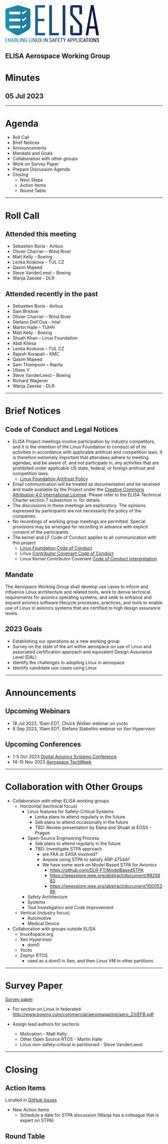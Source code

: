 ![logo](logo_elisa_small.png )
## ELISA Aerospace Working Group 
# Minutes 
## 05 Jul 2023


---
# Agenda
- Roll Call
- Brief Notices
- Announcements
- Mandate and Goals
- Collaboration with other groups
- Work on Survey Paper
- Prepare Discussion Agenda
- Closing
    - Next Steps
    - Action Items
    - Round Table


---
# Roll Call

## Attended this meeting

- Sebastien Boria - Airbus
- Olivier Charrier – Wind River
- Matt Kelly - Boeing
- Lenka Koskova – TUL CZ
- Qasim Majeed
- Steve VanderLeest – Boeing
- Wanja Zaeske - DLR


## Attended recently in the past

- Sebastien Boria - Airbus
- Sam Bristow
- Olivier Charrier – Wind River
- Stefano Dell'Osa - Intel
- Martin Halle – TUHH
- Matt Kelly - Boeing
- Shuah Khan – Linux Foundation
- Abdi Kitesa
- Lenka Koskova – TUL CZ
- Rajesh Kurapati - KMC
- Qasim Majeed
- Sam Thompson – Rapita
- Ulises V
- Steve VanderLeest – Boeing
- Richard Wagener
- Wanja Zaeske - DLR



---
# Brief Notices

## Code of Conduct and Legal Notices
* ELISA Project meetings involve participation by industry competitors, and it is the intention of the Linux Foundation to conduct all of its activities in accordance with applicable antitrust and competition laws. It is therefore extremely important that attendees adhere to meeting agendas, and be aware of, and not participate in, any activities that are prohibited under applicable US state, federal, or foreign antitrust and competition laws.
    * [Linux Foundation Antitrust Policy](http://www.linuxfoundation.org/antitrust-policy)
* Email communication will be treated as documentation and be received and made available by the Project under the [Creative Commons Attribution 4.0 International License](http://creativecommons.org/licenses/by/4.0). Please refer to the ELISA Technical Charter section 7 subsection iv. for details.
* The discussions in these meetings are exploratory. The opinions expressed by participants are not necessarily the policy of the companies.
* No recordings of working group meetings are permitted. Special provisions may be arranged for recording in advance with explicit consent of the participants.
* The kernel and LF Code of Conduct applies to all communication with this project
    * [Linux Foundation Code of Conduct](https://www.linuxfoundation.org/code-of-conduct/)
    * Linux [Contributor Covenant Code of Conduct](https://git.kernel.org/pub/scm/linux/kernel/git/torvalds/linux.git/tree/Documentation/process/code-of-conduct.rst)
    * Linux Kernel Contributor Covenant [Code of Conduct Interpretation](https://git.kernel.org/pub/scm/linux/kernel/git/torvalds/linux.git/tree/Documentation/process/code-of-conduct-interpretation.rst)


## Mandate
The Aerospace Working Group shall develop use cases to inform and influence Linux architecture and related tools, work to derive technical requirements for avionics operating systems, and seek to enhance and expand avionics software lifecycle processes, practices, and tools to enable use of Linux in avionics systems that are certified to high design assurance levels.

## 2023 Goals
* Establishing our operations as a new working group
* Survey on the state of the art within aerospace on use of Linux and associated certification approach and equivalent Design Assurance Level (DAL)
* Identify the challenges to adopting Linux in aerospace
* Identify candidate use cases using Linux


---
# Announcements

## Upcoming Webinars
* 18 Jul 2023, 10am EDT, Chuck Wolber webinar on yocto
* 6 Sep 2023, 10am EDT, Stefano Stabellini webinar on Xen Hypervisor 

## Upcoming Conferences
* 1-5 Oct 2023 [Digital Avionics Systems Conference](https://2023.dasconline.org/)
* 14-15 Nov 2023 [Aerospace TechWeek](https://www.aerospacetechweek.com/americas/) 


---

# Collaboration with Other Groups

* Collaboration with other ELISA working groups
  * Horizontal (technical focus)
    * Linux features for Safety-Critical Systems
      * Lenka plans to attend regularly in the future
      * Seb plans to attend occasionally in the future
      * TBD: Review presentation by Elana and Shuah at EOSS - Prague
    * Open-Source Engineering Process 
      * Seb plans to attend regularly in the future
      * TBD: Investigate STPA approach
        * are FAA or EASA involved? 
        * Anyone using STPA to satisfy ARP 4754A?
        * We have some work on Model Based STPA for Avionics
          * https://github.com/DLR-FT/ModelBasedSTPA 
          * https://ieeexplore.ieee.org/abstract/document/9925883 
          * https://ieeexplore.ieee.org/abstract/document/10005396
    * Safety Architecture
    * Systems
    * Tool Investigation and Code Improvement
  * Vertical (industry focus)
    * Automotive
    * Medical Device
* Collaboration with groups outside ELISA
  * linux4space.org
  * Xen Hypervisor
    * dom0
  * Yocto
  * Zephyr RTOS
    * used as a dom0 in Xen, and then Linux VM in other partitions


---

# Survey Paper

[Survey paper](https://www.overleaf.com/project/63ee5a398ae14b0bad694e21)

* For section on Linux in federated: http://www.boeing.com/commercial/aeromagazine/aero_23/EFB.pdf

* Assign lead authors for sections
  * Motivation - Matt Kelly
  * Other Open Source RTOS - Martin Halle
  * Linux non-safety-critical in partitioned - Steve VanderLeest


---
# Closing


## Action Items
Located in [GitHub Issues](https://github.com/elisa-tech/wg-aerospace/issues)

* New Action Items
  * Schedule a date for STPA discussion (Wanja has a colleague that is expert on STPA)

## Round Table

